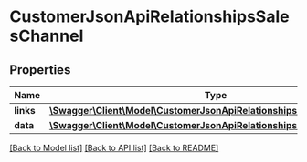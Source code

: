 # CustomerJsonApiRelationshipsSalesChannel

## Properties
Name | Type | Description | Notes
------------ | ------------- | ------------- | -------------
**links** | [**\Swagger\Client\Model\CustomerJsonApiRelationshipsSalesChannelLinks**](CustomerJsonApiRelationshipsSalesChannelLinks.md) |  | [optional] 
**data** | [**\Swagger\Client\Model\CustomerJsonApiRelationshipsSalesChannelData**](CustomerJsonApiRelationshipsSalesChannelData.md) |  | [optional] 

[[Back to Model list]](../../README.md#documentation-for-models) [[Back to API list]](../../README.md#documentation-for-api-endpoints) [[Back to README]](../../README.md)

